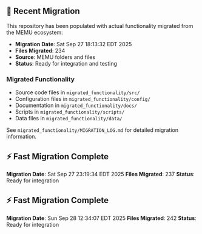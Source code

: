 
## 🔄 Recent Migration

This repository has been populated with actual functionality migrated from the MEMU ecosystem:

- **Migration Date**: Sat Sep 27 18:13:32 EDT 2025
- **Files Migrated**:      234
- **Source**: MEMU folders and files
- **Status**: Ready for integration and testing

### Migrated Functionality
- Source code files in `migrated_functionality/src/`
- Configuration files in `migrated_functionality/config/`
- Documentation in `migrated_functionality/docs/`
- Scripts in `migrated_functionality/scripts/`
- Data files in `migrated_functionality/data/`

See `migrated_functionality/MIGRATION_LOG.md` for detailed migration information.


## ⚡ Fast Migration Complete

**Migration Date**: Sat Sep 27 23:19:34 EDT 2025
**Files Migrated**:      237
**Status**: Ready for integration


## ⚡ Fast Migration Complete

**Migration Date**: Sun Sep 28 12:34:07 EDT 2025
**Files Migrated**:      242
**Status**: Ready for integration

